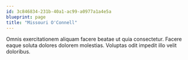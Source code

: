 ```yaml
---
id: 3c846834-231b-40a1-ac99-a0977a1a4e5a
blueprint: page
title: "Missouri O'Connell"
---
```

Omnis exercitationem aliquam facere beatae ut quia consectetur. Facere eaque soluta dolores dolorem molestias. Voluptas odit impedit illo velit doloribus.